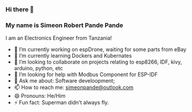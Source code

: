 ### Hi there 👋

### My name is Simeon Robert Pande Pande

I am an Electronics Engineer from Tanzania!
- 🔭 I’m currently working on espDrone, waiting for some parts from eBay
- 🌱 I’m currently learning Dockers and Kubernates
- 👯 I’m looking to collaborate on projects relating to esp8266, IDF, kivy, arduino, python, etc
- 🤔 I’m looking for help with Modbus Component for ESP-IDF
- 💬 Ask me about: Software develoopment; 
- 📫 How to reach me: simeonpande@outlook.com
- 😄 Pronouns: He/Him
- ⚡ Fun fact: Superman didn't always fly.
